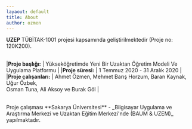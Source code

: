 ```yaml
---
layaout: default
title: About
author: ozmen
---
```

**UZEP** TÜBİTAK-1001 projesi kapsamında geliştirilmektedir (Proje no: 120K200). <br><br>

|**Proje başlığı:** | Yükseköğretimde Yeni Bir Uzaktan Öğretim Modeli Ve Uygulama Platformu |
|**Proje süresi:** | 1 Temmuz 2020 - 31 Aralık 2020 |
|**Proje çalışanları:** | Ahmet  Özmen, Mehmet Barış Horzum, Baran Kaynak, Uğur Özbek, <br> Osman Tuna, Ali Aksoy ve Burak Göl |

<br>
Proje çalışması **Sakarya Üniversitesi** - _Bilgisayar Uygulama ve Araştırma Merkezi ve Uzaktan Eğitim Merkezi'nde (BAUM & UZEM)_ yapılmaktadır. 
